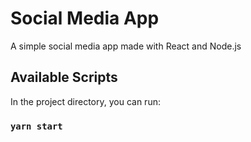 # Social Media App

A simple social media app made with React and Node.js

## Available Scripts

In the project directory, you can run:

### `yarn start`
